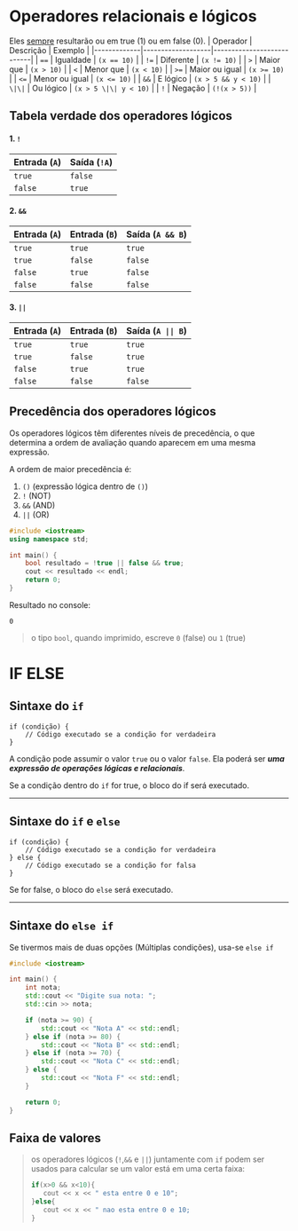 # Operadores relacionais e lógicos

Eles <ins>sempre</ins> resultarão ou em true (1) ou em false (0).
| Operador | Descrição       | Exemplo                |
|-------------|-------------------|---------------------------|
| `==`        | Igualdade         | `(x == 10)`            |
| `!=`        | Diferente         | `(x != 10)`            |
| `>`         | Maior que         | `(x > 10)`             |
| `<`         | Menor que         | `(x < 10)`             |
| `>=`        | Maior ou igual    | `(x >= 10)`            |
| `<=`        | Menor ou igual    | `(x <= 10)`            |
| `&&`        | E lógico          | `(x > 5 && y < 10)`    |
| `\|\|`      | Ou lógico         | ``(x > 5 \|\| y < 10)``  |
| `!`         | Negação           | `(!(x > 5))`           |

## Tabela verdade dos operadores lógicos

#### **1. `!`**
| **Entrada (`A`)** | **Saída (`!A`)** |
|-----------------|----------------|
| `true`         | `false`        |
| `false`        | `true`         |

#### **2. `&&`**
| **Entrada (`A`)** | **Entrada (`B`)** | **Saída (`A && B`)** |
|-----------------|-----------------|-----------------|
| `true`         | `true`          | `true`          |
| `true`         | `false`         | `false`         |
| `false`        | `true`          | `false`         |
| `false`        | `false`         | `false`         |

#### **3. `||`**
| **Entrada (`A`)** | **Entrada (`B`)** | **Saída (`A \|\| B`)** |
|-----------------|-----------------|-----------------|
| `true`         | `true`          | `true`          |
| `true`         | `false`         | `true`          |
| `false`        | `true`          | `true`          |
| `false`        | `false`         | `false`         |


## Precedência dos operadores lógicos

Os operadores lógicos têm diferentes níveis de precedência, o que determina a ordem de avaliação quando aparecem em uma mesma expressão.

A ordem de maior precedência é:
1. `()` (expressão lógica dentro de `()`)
2. `!` (NOT)
3. `&&` (AND)
4. `||` (OR)

```cpp
#include <iostream>
using namespace std;

int main() {
    bool resultado = !true || false && true;
    cout << resultado << endl;
    return 0;
}
```
Resultado no console:
```
0
```
> o tipo `bool`, quando imprimido, escreve `0` (false) ou `1` (true)

# IF ELSE

## Sintaxe do `if`

```
if (condição) {
    // Código executado se a condição for verdadeira
}
```
A condição pode assumir o valor `true` ou o valor `false`. Ela poderá ser ***uma expressão de operações lógicas e relacionais***.

Se a condição dentro do `if` for true, o bloco do if será executado.

---

## Sintaxe do `if` e `else`
```
if (condição) {
    // Código executado se a condição for verdadeira
} else {
    // Código executado se a condição for falsa
}
```

Se for false, o bloco do `else` será executado.

---

## Sintaxe do `else if`
Se tivermos mais de duas opções (Múltiplas condições), usa-se `else if`
```cpp
#include <iostream>

int main() {
    int nota;
    std::cout << "Digite sua nota: ";
    std::cin >> nota;

    if (nota >= 90) {
        std::cout << "Nota A" << std::endl;
    } else if (nota >= 80) {
        std::cout << "Nota B" << std::endl;
    } else if (nota >= 70) {
        std::cout << "Nota C" << std::endl;
    } else {
        std::cout << "Nota F" << std::endl;
    }

    return 0;
}
```
## Faixa de valores
> os operadores lógicos (`!`,`&&` e `||`) juntamente com `if` podem ser usados para calcular se um valor está em uma certa faixa:
>```cpp
>if(x>0 && x<10){
>    cout << x << " esta entre 0 e 10";
>}else{
>    cout << x << " nao esta entre 0 e 10; 
>}
>```